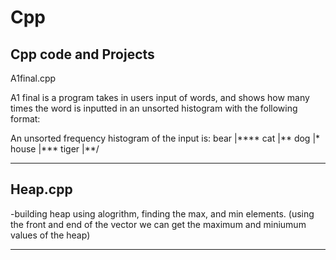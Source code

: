 # Cpp
Cpp code and Projects 
--------------------------------------------
A1final.cpp

A1 final is a program takes in users input of words, 
and shows how many times the word is inputted in an unsorted
histogram with the following format: 

An unsorted frequency histogram of the input is:
bear  |****
cat   |**
dog   |*
house |***
tiger |**/

--------------------------------------------


Heap.cpp
--------------------------------------------

-building heap using alogrithm,
finding the max, and min elements. 
(using the front and end
 of the vector we can get
 the maximum and miniumum
 values of the heap) 

--------------------------------------------
